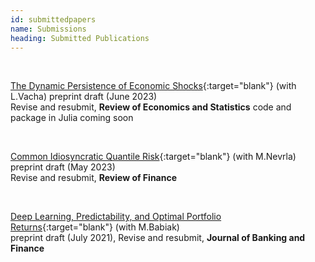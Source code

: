 ```yaml
---
id: submittedpapers
name: Submissions
heading: Submitted Publications
---
```


<!--- USAGE: JUST FILL AND ADD THIS

[NAZEV](LINK){:target="blank"} (with COAUTHORS)<br/>
**JOURNALNAME** (YEAR), CITATION, <a href="LINKDOI" target="blank"><i class="ai ai-doi ai"></i></a>
code and package <a href="LINKCODE" target="blank"><i class="fas fa-keyboard"></i></a>
<br/>
-->

<br/>

[The Dynamic Persistence of Economic Shocks](https://papers.ssrn.com/sol3/papers.cfm?abstract_id=4467110){:target="blank"} (with L.Vacha) preprint draft (June 2023)<br/> Revise and resubmit, **Review of Economics and Statistics**
code and package in Julia coming soon

<br/>

[Common Idiosyncratic Quantile Risk](https://arxiv.org/abs/2208.14267){:target="blank"} (with M.Nevrla) preprint draft (May 2023)<br/> Revise and resubmit, **Review of Finance**

<br/>

[Deep Learning, Predictability, and Optimal Portfolio Returns](https://ideas.repec.org/p/arx/papers/2009.03394.html){:target="blank"} (with M.Babiak)<br/>
preprint draft (July 2021), Revise and resubmit, **Journal of Banking and Finance**

<br/>
